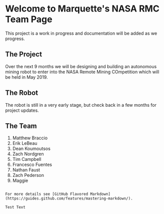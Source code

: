 # Welcome to Marquette's NASA RMC Team Page

This project is a work in progress and documentation will be added as we progress.

## The Project

Over the next 9 months we will be designing and building an autonomous mining robot to enter into the NASA Remote Mining COmpetition which will be held in May 2019. 

## The Robot

The robot is still in a very early stage, but check back in a few months for project updates.

## The Team

1. Matthew Braccio
2. Erik LeBeau
3. Dean Koumoutsos
4. Zach Nordgren
5. Tim Campbell
6. Francesco Fuentes
7. Nathan Faust
9. Zach Pederson
10. Maggie

```

For more details see [GitHub Flavored Markdown](https://guides.github.com/features/mastering-markdown/).

Test Text
